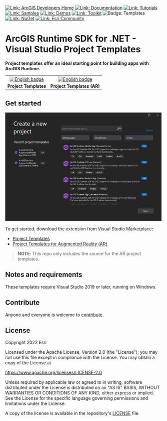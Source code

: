 [![Link: ArcGIS Developers Home](https://img.shields.io/badge/ArcGIS%20Developers%20Home-633b9b?style=flat-square)](https://developers.arcgis.com)
[![Link: Documentation](https://img.shields.io/badge/Documentation-633b9b?style=flat-square)](https://developers.arcgis.com/net/)
[![Link: Tutorials](https://img.shields.io/badge/Tutorials-633b9b?style=flat-square)](https://developers.arcgis.com/documentation/mapping-apis-and-services/tutorials/)
[![Link: Samples](https://img.shields.io/badge/Samples-633b9b?style=flat-square)](https://developers.arcgis.com/net/wpf/sample-code/)
[![Link: Demos](https://img.shields.io/badge/Demos-633b9b?style=flat-square)](https://github.com/Esri/arcgis-runtime-demos-dotnet)
[![Link: Toolkit](https://img.shields.io/badge/Toolkit-633b9b?style=flat-square)](https://developers.arcgis.com/net/ui-components/)
![Badge: Templates](https://img.shields.io/badge/Templates-black?style=flat-square&logo=visualstudio&labelColor=black)
[![Link: NuGet](https://img.shields.io/badge/NuGet-633b9b?style=flat-square&logo=nuget&labelColor=gray)](https://www.nuget.org/profiles/Esri_Inc)
[![Link: Esri Community](https://img.shields.io/badge/🙋-Get%20help%20in%20Esri%20Community-633b9b?style=flat-square)](https://community.esri.com/t5/arcgis-runtime-sdk-for-net/bd-p/arcgis-runtime-sdk-dotnet-questions)

# ArcGIS Runtime SDK for .NET - Visual Studio Project Templates

**Project templates offer an ideal starting point for building apps with ArcGIS Runtime.**

<table>
<tr>
<td align="center">
<a href='https://marketplace.visualstudio.com/items?itemName=Esri.ArcGISRuntimeTemplates'><img src='https://developer.microsoft.com/store/badges/images/English_get-it-from-MS.png' alt='English badge' width="125" /></a>
</td>
<td align="center">
<a href='https://marketplace.visualstudio.com/items?itemName=Esri.ArcGISRuntimeARTemplates'><img src='https://developer.microsoft.com/store/badges/images/English_get-it-from-MS.png' alt='English badge' width="125" /></a>
</td>
</tr>
<td align="center"><b>Project Templates</b></td>
<td align="center"><b>Project Templates (AR)</b></td>
</table>

## Get started

<img src="./template_screenshot.png" width="500px" />

To get started, download the extension from Visual Studio Marketplace:

- [Project Templates](https://marketplace.visualstudio.com/items?itemName=Esri.ArcGISRuntimeTemplates)
- [Project Templates for Augmented Reality (AR)](https://marketplace.visualstudio.com/items?itemName=Esri.EsriArcGISRuntimeARTemplates)

> **NOTE**: This repo only includes the source for the AR project templates.

## Notes and requirements

These templates require Visual Studio 2019 or later, running on Windows.

## Contribute

Anyone and everyone is welcome to [contribute](https://github.com/esri/contributing).

## License

Copyright 2022 Esri

Licensed under the Apache License, Version 2.0 (the "License");
you may not use this file except in compliance with the License.
You may obtain a copy of the License at

https://www.apache.org/licenses/LICENSE-2.0

Unless required by applicable law or agreed to in writing, software
distributed under the License is distributed on an "AS IS" BASIS,
WITHOUT WARRANTIES OR CONDITIONS OF ANY KIND, either express or implied.
See the License for the specific language governing permissions and
limitations under the License.

A copy of the license is available in the repository's [LICENSE](/LICENSE) file.
